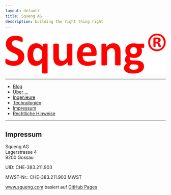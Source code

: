 ```yaml
---
layout: default
title: Squeng AG
description: building the right thing right
---
```


![Squeng AG's logo](SquengL.png)

---

- [Blog](https://squeng.wordpress.com/)
- [Über …](index.md)
- [Ingenieure](ingenieure.md)
- [Technologien](technologien.md)
- [Impressum](impressum.md)
- [Rechtliche Hinweise](rechtliche_hinweise.md)

---

## Impressum

Squeng AG\
Lagerstrasse 4\
9200 Gossau

UID: CHE-383.211.903

MWST-Nr.: CHE-383.211.903 MWST

www.squeng.com basiert auf [GitHub Pages](https://pages.github.com/)
